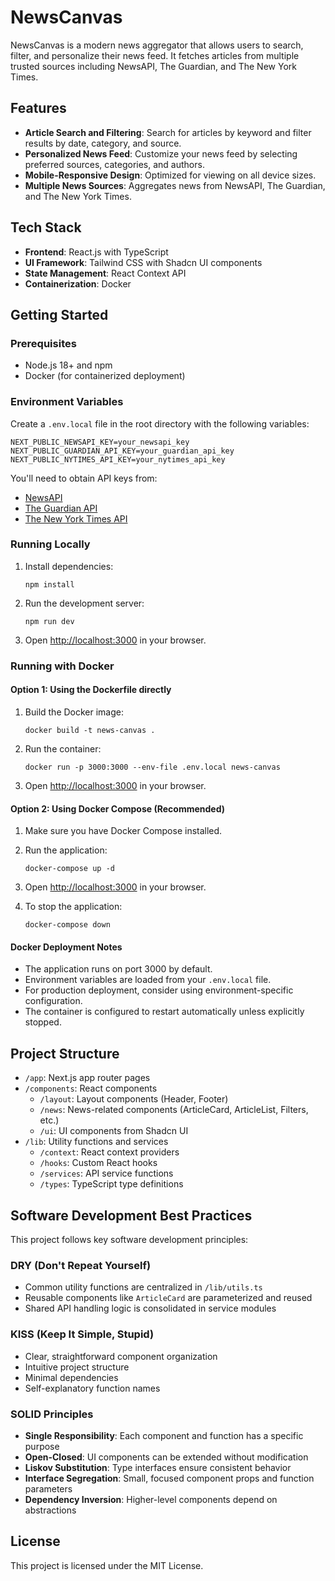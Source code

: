 # NewsCanvas

NewsCanvas is a modern news aggregator that allows users to search, filter, and personalize their news feed. It fetches articles from multiple trusted sources including NewsAPI, The Guardian, and The New York Times.

## Features

- **Article Search and Filtering**: Search for articles by keyword and filter results by date, category, and source.
- **Personalized News Feed**: Customize your news feed by selecting preferred sources, categories, and authors.
- **Mobile-Responsive Design**: Optimized for viewing on all device sizes.
- **Multiple News Sources**: Aggregates news from NewsAPI, The Guardian, and The New York Times.

## Tech Stack

- **Frontend**: React.js with TypeScript
- **UI Framework**: Tailwind CSS with Shadcn UI components
- **State Management**: React Context API
- **Containerization**: Docker

## Getting Started

### Prerequisites

- Node.js 18+ and npm
- Docker (for containerized deployment)

### Environment Variables

Create a `.env.local` file in the root directory with the following variables:

```
NEXT_PUBLIC_NEWSAPI_KEY=your_newsapi_key
NEXT_PUBLIC_GUARDIAN_API_KEY=your_guardian_api_key
NEXT_PUBLIC_NYTIMES_API_KEY=your_nytimes_api_key
```

You'll need to obtain API keys from:
- [NewsAPI](https://newsapi.org/)
- [The Guardian API](https://open-platform.theguardian.com/)
- [The New York Times API](https://developer.nytimes.com/)

### Running Locally

1. Install dependencies:
   ```
   npm install
   ```

2. Run the development server:
   ```
   npm run dev
   ```

3. Open [http://localhost:3000](http://localhost:3000) in your browser.

### Running with Docker

#### Option 1: Using the Dockerfile directly

1. Build the Docker image:
   ```
   docker build -t news-canvas .
   ```

2. Run the container:
   ```
   docker run -p 3000:3000 --env-file .env.local news-canvas
   ```

3. Open [http://localhost:3000](http://localhost:3000) in your browser.

#### Option 2: Using Docker Compose (Recommended)

1. Make sure you have Docker Compose installed.

2. Run the application:
   ```
   docker-compose up -d
   ```

3. Open [http://localhost:3000](http://localhost:3000) in your browser.

4. To stop the application:
   ```
   docker-compose down
   ```

#### Docker Deployment Notes

- The application runs on port 3000 by default.
- Environment variables are loaded from your `.env.local` file.
- For production deployment, consider using environment-specific configuration.
- The container is configured to restart automatically unless explicitly stopped.

## Project Structure

- `/app`: Next.js app router pages
- `/components`: React components
  - `/layout`: Layout components (Header, Footer)
  - `/news`: News-related components (ArticleCard, ArticleList, Filters, etc.)
  - `/ui`: UI components from Shadcn UI
- `/lib`: Utility functions and services
  - `/context`: React context providers
  - `/hooks`: Custom React hooks
  - `/services`: API service functions
  - `/types`: TypeScript type definitions

## Software Development Best Practices

This project follows key software development principles:

### DRY (Don't Repeat Yourself)
- Common utility functions are centralized in `/lib/utils.ts`
- Reusable components like `ArticleCard` are parameterized and reused
- Shared API handling logic is consolidated in service modules

### KISS (Keep It Simple, Stupid)
- Clear, straightforward component organization
- Intuitive project structure
- Minimal dependencies
- Self-explanatory function names

### SOLID Principles
- **Single Responsibility**: Each component and function has a specific purpose
- **Open-Closed**: UI components can be extended without modification
- **Liskov Substitution**: Type interfaces ensure consistent behavior
- **Interface Segregation**: Small, focused component props and function parameters
- **Dependency Inversion**: Higher-level components depend on abstractions

## License

This project is licensed under the MIT License.
